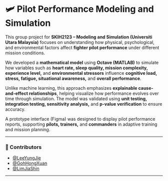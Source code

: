 # 🛩️ Pilot Performance Modeling and Simulation

This group project for **SKIH2123 – Modeling and Simulation (Universiti Utara Malaysia)** focuses on understanding how physical, psychological, and environmental factors affect **fighter pilot performance** under different mission conditions.

We developed a **mathematical model** using **Octave (MATLAB)** to simulate how variables such as **heart rate, sleep quality, mission complexity, experience level,** and **environmental stressors** influence **cognitive load, stress, fatigue, situational awareness,** and **overall performance**.

Unlike machine learning, this approach emphasizes **explainable cause-and-effect relationships**, helping visualize how performance evolves over time through simulation. The model was validated using **unit testing, integration testing, sensitivity analysis,** and **p-value verification** to ensure accuracy.

A prototype interface (Figma) was designed to display pilot performance reports, supporting **pilots, trainers,** and **commanders** in adaptive training and mission planning.

---

### 👥 Contributors
- [@LeeYungJie](https://github.com/Yungjieee)  
- [@GohHongXuan](https://github.com/Gohxuann)  
- [@LimJiaShin](https://github.com/jiashinnn)  

---
